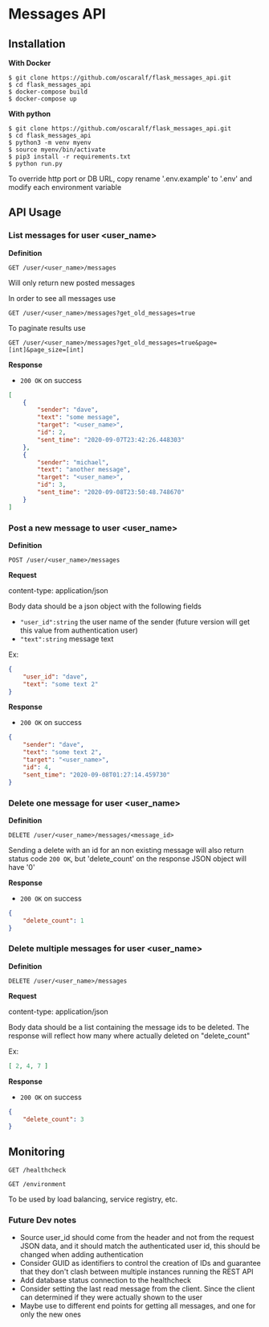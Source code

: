 # Messages API

## Installation

**With Docker**

```shell
$ git clone https://github.com/oscaralf/flask_messages_api.git
$ cd flask_messages_api
$ docker-compose build
$ docker-compose up
```

**With python**

```shell
$ git clone https://github.com/oscaralf/flask_messages_api.git
$ cd flask_messages_api
$ python3 -m venv myenv
$ source myenv/bin/activate
$ pip3 install -r requirements.txt
$ python run.py
```

To override http port or DB URL, copy rename '.env.example' to '.env' and modify each environment variable 

## API Usage


### List messages for user <user_name>

**Definition**

`GET /user/<user_name>/messages`

Will only return new posted messages

In order to see all messages use

`GET /user/<user_name>/messages?get_old_messages=true`

To paginate results use

`GET /user/<user_name>/messages?get_old_messages=true&page=[int]&page_size=[int]`

**Response**

- `200 OK` on success

```json
[
    {
        "sender": "dave",
        "text": "some message",
        "target": "<user_name>",
        "id": 2,
        "sent_time": "2020-09-07T23:42:26.448303"
    },
    {
        "sender": "michael",
        "text": "another message",
        "target": "<user_name>",
        "id": 3,
        "sent_time": "2020-09-08T23:50:48.748670"
    }
]
```

### Post a new message to user <user_name>

**Definition**

`POST /user/<user_name>/messages`

**Request**

content-type: application/json

Body data should be a json object with the following fields

- `"user_id":string` the user name of the sender (future version will get this value from authentication user)
- `"text":string` message text

Ex:
```json
{
    "user_id": "dave",
    "text": "some text 2"
}
```

**Response**

- `200 OK` on success

```json
{
    "sender": "dave",
    "text": "some text 2",
    "target": "<user_name>",
    "id": 4,
    "sent_time": "2020-09-08T01:27:14.459730"
}
```

### Delete one message for user <user_name>

**Definition**

`DELETE /user/<user_name>/messages/<message_id>`

Sending a delete with an id for an non existing message will also return status code `200 OK`, 
but 'delete_count' on the response JSON object will have '0'

**Response**

- `200 OK` on success

```json
{
    "delete_count": 1
}
```

### Delete multiple messages for user <user_name>

**Definition**

`DELETE /user/<user_name>/messages`

**Request**

content-type: application/json

Body data should be a list containing the message ids to be deleted.
The response will reflect how many where actually deleted on "delete_count"

Ex:
```json
[ 2, 4, 7 ]
```

**Response**

- `200 OK` on success

```json
{
    "delete_count": 3
}
```

## Monitoring

`GET /healthcheck`

`GET /environment`

To be used by load balancing, service registry, etc.


### Future Dev notes
- Source user_id should come from the header and not from the request JSON data, and it should match the authenticated user id, this should be changed when adding authentication
- Consider GUID as identifiers to control the creation of IDs and guarantee that they don't clash between multiple instances running the REST API
- Add database status connection to the healthcheck
- Consider setting the last read message from the client. Since the client can determined if they were actually shown to the user
- Maybe use to different end points for getting all messages, and one for only the new ones

